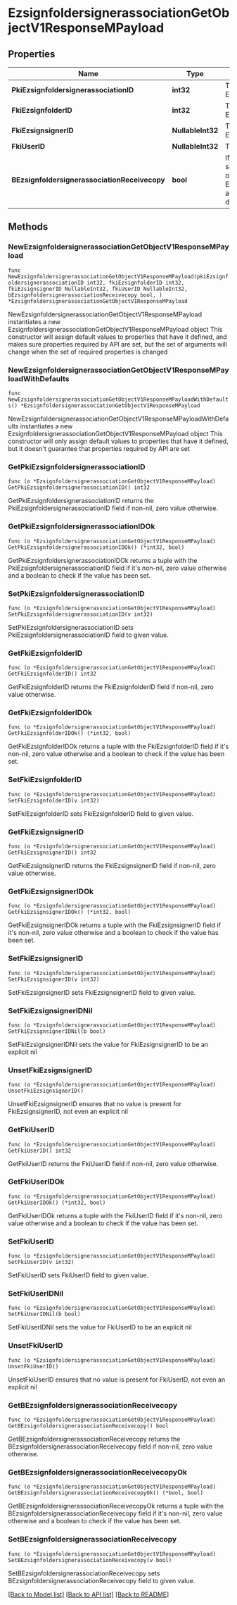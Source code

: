 # EzsignfoldersignerassociationGetObjectV1ResponseMPayload

## Properties

Name | Type | Description | Notes
------------ | ------------- | ------------- | -------------
**PkiEzsignfoldersignerassociationID** | **int32** | The unique ID of the Ezsignfoldersignerassociation | 
**FkiEzsignfolderID** | **int32** | The unique ID of the Ezsignfolder | 
**FkiEzsignsignerID** | **NullableInt32** | The unique ID of the Ezsignsigner | 
**FkiUserID** | **NullableInt32** | The unique ID of the User | 
**BEzsignfoldersignerassociationReceivecopy** | **bool** | If this flag is true. The signatory will receive a copy of every signed Ezsigndocument even if it ain&#39;t required to sign the document. | 

## Methods

### NewEzsignfoldersignerassociationGetObjectV1ResponseMPayload

`func NewEzsignfoldersignerassociationGetObjectV1ResponseMPayload(pkiEzsignfoldersignerassociationID int32, fkiEzsignfolderID int32, fkiEzsignsignerID NullableInt32, fkiUserID NullableInt32, bEzsignfoldersignerassociationReceivecopy bool, ) *EzsignfoldersignerassociationGetObjectV1ResponseMPayload`

NewEzsignfoldersignerassociationGetObjectV1ResponseMPayload instantiates a new EzsignfoldersignerassociationGetObjectV1ResponseMPayload object
This constructor will assign default values to properties that have it defined,
and makes sure properties required by API are set, but the set of arguments
will change when the set of required properties is changed

### NewEzsignfoldersignerassociationGetObjectV1ResponseMPayloadWithDefaults

`func NewEzsignfoldersignerassociationGetObjectV1ResponseMPayloadWithDefaults() *EzsignfoldersignerassociationGetObjectV1ResponseMPayload`

NewEzsignfoldersignerassociationGetObjectV1ResponseMPayloadWithDefaults instantiates a new EzsignfoldersignerassociationGetObjectV1ResponseMPayload object
This constructor will only assign default values to properties that have it defined,
but it doesn't guarantee that properties required by API are set

### GetPkiEzsignfoldersignerassociationID

`func (o *EzsignfoldersignerassociationGetObjectV1ResponseMPayload) GetPkiEzsignfoldersignerassociationID() int32`

GetPkiEzsignfoldersignerassociationID returns the PkiEzsignfoldersignerassociationID field if non-nil, zero value otherwise.

### GetPkiEzsignfoldersignerassociationIDOk

`func (o *EzsignfoldersignerassociationGetObjectV1ResponseMPayload) GetPkiEzsignfoldersignerassociationIDOk() (*int32, bool)`

GetPkiEzsignfoldersignerassociationIDOk returns a tuple with the PkiEzsignfoldersignerassociationID field if it's non-nil, zero value otherwise
and a boolean to check if the value has been set.

### SetPkiEzsignfoldersignerassociationID

`func (o *EzsignfoldersignerassociationGetObjectV1ResponseMPayload) SetPkiEzsignfoldersignerassociationID(v int32)`

SetPkiEzsignfoldersignerassociationID sets PkiEzsignfoldersignerassociationID field to given value.


### GetFkiEzsignfolderID

`func (o *EzsignfoldersignerassociationGetObjectV1ResponseMPayload) GetFkiEzsignfolderID() int32`

GetFkiEzsignfolderID returns the FkiEzsignfolderID field if non-nil, zero value otherwise.

### GetFkiEzsignfolderIDOk

`func (o *EzsignfoldersignerassociationGetObjectV1ResponseMPayload) GetFkiEzsignfolderIDOk() (*int32, bool)`

GetFkiEzsignfolderIDOk returns a tuple with the FkiEzsignfolderID field if it's non-nil, zero value otherwise
and a boolean to check if the value has been set.

### SetFkiEzsignfolderID

`func (o *EzsignfoldersignerassociationGetObjectV1ResponseMPayload) SetFkiEzsignfolderID(v int32)`

SetFkiEzsignfolderID sets FkiEzsignfolderID field to given value.


### GetFkiEzsignsignerID

`func (o *EzsignfoldersignerassociationGetObjectV1ResponseMPayload) GetFkiEzsignsignerID() int32`

GetFkiEzsignsignerID returns the FkiEzsignsignerID field if non-nil, zero value otherwise.

### GetFkiEzsignsignerIDOk

`func (o *EzsignfoldersignerassociationGetObjectV1ResponseMPayload) GetFkiEzsignsignerIDOk() (*int32, bool)`

GetFkiEzsignsignerIDOk returns a tuple with the FkiEzsignsignerID field if it's non-nil, zero value otherwise
and a boolean to check if the value has been set.

### SetFkiEzsignsignerID

`func (o *EzsignfoldersignerassociationGetObjectV1ResponseMPayload) SetFkiEzsignsignerID(v int32)`

SetFkiEzsignsignerID sets FkiEzsignsignerID field to given value.


### SetFkiEzsignsignerIDNil

`func (o *EzsignfoldersignerassociationGetObjectV1ResponseMPayload) SetFkiEzsignsignerIDNil(b bool)`

 SetFkiEzsignsignerIDNil sets the value for FkiEzsignsignerID to be an explicit nil

### UnsetFkiEzsignsignerID
`func (o *EzsignfoldersignerassociationGetObjectV1ResponseMPayload) UnsetFkiEzsignsignerID()`

UnsetFkiEzsignsignerID ensures that no value is present for FkiEzsignsignerID, not even an explicit nil
### GetFkiUserID

`func (o *EzsignfoldersignerassociationGetObjectV1ResponseMPayload) GetFkiUserID() int32`

GetFkiUserID returns the FkiUserID field if non-nil, zero value otherwise.

### GetFkiUserIDOk

`func (o *EzsignfoldersignerassociationGetObjectV1ResponseMPayload) GetFkiUserIDOk() (*int32, bool)`

GetFkiUserIDOk returns a tuple with the FkiUserID field if it's non-nil, zero value otherwise
and a boolean to check if the value has been set.

### SetFkiUserID

`func (o *EzsignfoldersignerassociationGetObjectV1ResponseMPayload) SetFkiUserID(v int32)`

SetFkiUserID sets FkiUserID field to given value.


### SetFkiUserIDNil

`func (o *EzsignfoldersignerassociationGetObjectV1ResponseMPayload) SetFkiUserIDNil(b bool)`

 SetFkiUserIDNil sets the value for FkiUserID to be an explicit nil

### UnsetFkiUserID
`func (o *EzsignfoldersignerassociationGetObjectV1ResponseMPayload) UnsetFkiUserID()`

UnsetFkiUserID ensures that no value is present for FkiUserID, not even an explicit nil
### GetBEzsignfoldersignerassociationReceivecopy

`func (o *EzsignfoldersignerassociationGetObjectV1ResponseMPayload) GetBEzsignfoldersignerassociationReceivecopy() bool`

GetBEzsignfoldersignerassociationReceivecopy returns the BEzsignfoldersignerassociationReceivecopy field if non-nil, zero value otherwise.

### GetBEzsignfoldersignerassociationReceivecopyOk

`func (o *EzsignfoldersignerassociationGetObjectV1ResponseMPayload) GetBEzsignfoldersignerassociationReceivecopyOk() (*bool, bool)`

GetBEzsignfoldersignerassociationReceivecopyOk returns a tuple with the BEzsignfoldersignerassociationReceivecopy field if it's non-nil, zero value otherwise
and a boolean to check if the value has been set.

### SetBEzsignfoldersignerassociationReceivecopy

`func (o *EzsignfoldersignerassociationGetObjectV1ResponseMPayload) SetBEzsignfoldersignerassociationReceivecopy(v bool)`

SetBEzsignfoldersignerassociationReceivecopy sets BEzsignfoldersignerassociationReceivecopy field to given value.



[[Back to Model list]](../README.md#documentation-for-models) [[Back to API list]](../README.md#documentation-for-api-endpoints) [[Back to README]](../README.md)


